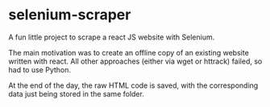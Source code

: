 # selenium-scraper
A fun little project to scrape a react JS website with Selenium.

The main motivation was to create an offline copy of an existing
website written with react. All other approaches (either via wget or httrack)
failed, so had to use Python.

At the end of the day, the raw HTML code is saved, 
with the corresponding data just being stored in the same folder.
